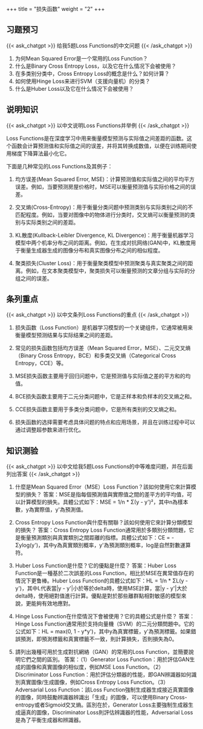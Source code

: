 +++
title = "损失函数"
weight = "2"
+++
## 习题预习
{{< ask_chatgpt >}}
给我5题Loss Functions的中文问题
{{< /ask_chatgpt >}}

1. 为何Mean Squared Error是一个常用的Loss Function？
2. 什么是Binary Cross Entropy Loss，以及它在什么情况下会被使用？
3. 在多类别分类中，Cross Entropy Loss的概念是什么？如何计算？
4. 如何使用Hinge Loss来进行SVM（支援向量机）的分类？
5. 什么是Huber Loss以及它在什么情况下会被使用？   

## 说明知识
{{< ask_chatgpt >}}
以中文说明Loss Functions并举例
{{< /ask_chatgpt >}}

Loss Functions是在深度学习中用来衡量模型预测与实际值之间差距的函数。这个函数会计算预测值和实际值之间的误差，并将其转换成数值，以便在训练期间使用梯度下降算法最小化它。

下面是几种常见的Loss Functions及其例子：

1. 均方误差(Mean Squared Error, MSE)：计算预测值和实际值之间的平均平方误差。例如，当要预测房屋价格时，MSE可以衡量预测值与实际价格之间的误差。

2. 交叉熵(Cross-Entropy)：用于衡量分类问题中预测类别与实际类别之间的不匹配程度。例如，当要对图像中的物体进行分类时，交叉熵可以衡量预测的类别与实际类别之间的差距。

3. KL散度(Kullback-Leibler Divergence, KL Divergence)：用于衡量机器学习模型中两个机率分布之间的距离。例如，在生成对抗网络(GAN)中，KL散度用于衡量生成器生成的图像分布和真实图像分布之间的相似程度。

4. 聚类损失(Cluster Loss)：用于衡量聚类模型中预测聚类与真实聚类之间的距离。例如，在文本聚类模型中，聚类损失可以衡量预测的文章分组与实际的分组之间的误差。   

## 条列重点
{{< ask_chatgpt >}}
以中文条列Loss Functions的重点
{{< /ask_chatgpt >}}

1. 损失函数（Loss Function）是机器学习模型的一个关键组件，它通常被用来衡量模型预测结果与实际结果之间的差距。

2. 常见的损失函数包括均方误差（Mean Squared Error，MSE）、二元交叉熵（Binary Cross Entropy，BCE）和多类交叉熵（Categorical Cross Entropy，CCE）等。

3. MSE损失函数主要用于回归问题中，它是预测值与实际值之差的平方和的均值。

4. BCE损失函数主要用于二元分类问题中，它是正样本和负样本的交叉熵之和。

5. CCE损失函数主要用于多类分类问题中，它是所有类别的交叉熵之和。

6. 损失函数的选择需要考虑具体问题的特点和应用场景，并且在训练过程中可以通过调整超参数来进行优化。   

## 知识测验
{{< ask_chatgpt >}}
以中文给我5题Loss Functions的中等难度问题，并在后面列出答案
{{< /ask_chatgpt >}}

1. 什麼是Mean Squared Error（MSE）Loss Function？該如何使用它來計算模型的損失？
答案：MSE是指每個預測值與實際值之間的差平方的平均值，可以計算模型的損失。具體公式如下：MSE = 1/n * Σ(y - y')²，其中n為樣本數，y為實際值，y'為預測值。

2. Cross Entropy Loss Function與什麼有關聯？該如何使用它來計算分類模型的損失？
答案：Cross Entropy Loss Function通常用於多類別分類問題，它是衡量預測類別與真實類別之間距離的指標。具體公式如下：CE = - Σylog(y')，其中y為真實類別概率，y'為預測類別概率，log是自然對數運算符。

3. Huber Loss Function是什麼？它的優點是什麼？
答案：Huber Loss Function是一種基於二次誤差的Loss Function，相比於MSE在異常值存在的情況下更鲁棒。Huber Loss Function的具體公式如下：HL = 1/n * ΣL(y - y')，其中L代表當|y - y'|小於等於delta時，使用MSE計算，當|y - y'|大於delta時，使用絕對值進行計算。優點是對於那些離群點相對敏感的模型來說，更能夠有效地應對。

4. Hinge Loss Function在什麼情況下會被使用？它的具體公式是什麼？
答案：Hinge Loss Function通常用於支持向量機（SVM）的二元分類問題中。它的公式如下：HL = max(0, 1 - y*y')，其中y為真實標籤，y'為預測標籤。如果錯誤預測，即預測標籤和真實標籤不一致，則計算損失，否則損失為0。

5. 請列出幾種可用於生成對抗網絡（GAN）的常用的Loss Function，並簡要說明它們之間的區別。
答案：（1）Generator Loss Function：用於評估GAN生成的圖像和真實圖像的相似度，例如MSE Loss Function。（2）Discriminator Loss Function：用於評估分類器的性能，即GAN辨識器如何識別真實圖像/生成圖像，例如Cross Entropy Loss Function。（3）Adversarial Loss Function：該Loss Function強制生成器生成接近真實圖像的圖像，同時鼓勵辨識器辨識出「生成」的圖像，可以使用Binary Cross-entropy或者Sigmoid交叉熵。區別在於，Generator Loss主要強制生成器生成逼真的圖像，Discriminator Loss則評估辨識器的性能，Adversarial Loss是為了平衡生成器和辨識器。   

